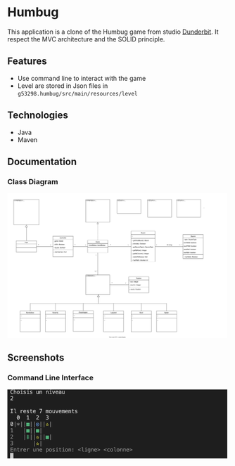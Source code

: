 # Humbug
<!-- ❌ Don't Delete This Comment ❌
Project short description:
  Clone of the Humbug game from studio Dunderbit (https://www.dunderbit.com)
Project Topics (tags):
  java cli maven
-->

This application is a clone of the Humbug game from studio [Dunderbit](https://www.dunderbit.com).
It respect the MVC architecture and the SOLID principle.

## Features

* Use command line to interact with the game
* Level are stored in Json files in `g53298.humbug/src/main/resources/level`

## Technologies

* Java
* Maven

## Documentation

### Class Diagram

[<img src="./doc/diagrams/class-diagram.svg" width="500">](./doc/diagrams/class-diagram.svg)

## Screenshots

### Command Line Interface

[<img src="./doc/readme-rsc/cli.png" width="500">](./doc/readme-rsc/cli.png)
